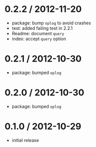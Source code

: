 
0.2.2 / 2012-11-20
==================

  * package: bump `oplog` to avoid crashes
  * test: added failing test in 2.2.1
  * Readme: document `query`
  * index: accept `query` option

0.2.1 / 2012-10-30
==================

  * package: bumped `oplog`

0.2.0 / 2012-10-30
==================

  * package: bumped `oplog`

0.1.0 / 2012-10-29
==================

  * initial release
